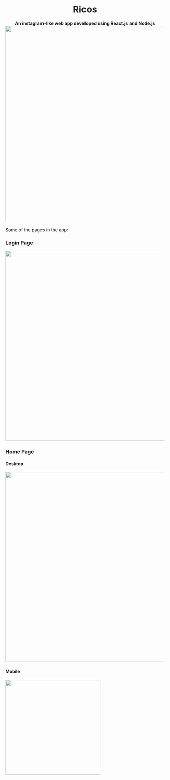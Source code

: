 <h1 align="center">Ricos</h1>
<p align="center">
  <b>An instagram-like web app developed using React.js and Node.js</b>
  <img src="https://user-images.githubusercontent.com/25244950/166441553-a95b1bc1-2fb9-410a-ae8c-cbad8d176638.png" width="620">
</p>

Some of the pages in the app:

### Login Page
<img src="https://user-images.githubusercontent.com/25244950/166441332-b130209b-7578-49e9-a5d4-243f9d81b23e.png" width="600">


### Home Page
#### Desktop
<img src="https://user-images.githubusercontent.com/25244950/166441424-8e75a9d0-9e2e-476f-a3d7-75d1c852d35d.png" width="600">


#### Mobile
<img src="https://user-images.githubusercontent.com/25244950/166441478-0b082d66-6642-4fec-939c-6676101076cd.png" width="300">


